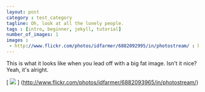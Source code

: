 ```yaml
---
layout: post
category : test_category
tagline: Oh, look at all the lonely people.
tags : [intro, beginner, jekyll, tutorial]
number_of_images: 1
images :
 - http://www.flickr.com/photos/idfarmer/6882092995/in/photostream/ : http://farm8.staticflickr.com/7187/6882092995_473a605019_b.jpg
---
```


This is what it looks like when you lead off with a big fat image. Isn't it nice?
Yeah, it's alright.



[ ![](http://farm8.staticflickr.com/7207/6882093965_d4237d0633_n.jpg) ] (http://www.flickr.com/photos/idfarmer/6882093965/in/photostream/)
